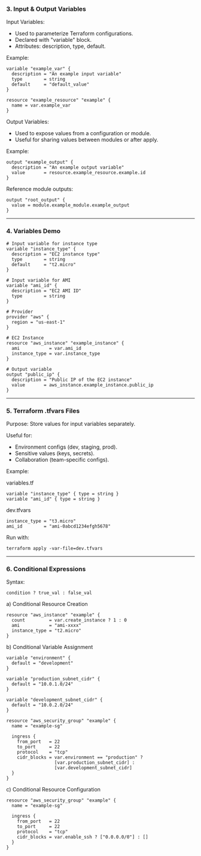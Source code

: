 

### 3. Input & Output Variables

Input Variables:

* Used to parameterize Terraform configurations.
* Declared with "variable" block.
* Attributes: description, type, default.

Example:

```
variable "example_var" {
  description = "An example input variable"
  type        = string
  default     = "default_value"
}

resource "example_resource" "example" {
  name = var.example_var
}
```

Output Variables:

* Used to expose values from a configuration or module.
* Useful for sharing values between modules or after apply.

Example:

```
output "example_output" {
  description = "An example output variable"
  value       = resource.example_resource.example.id
}
```

Reference module outputs:

```
output "root_output" {
  value = module.example_module.example_output
}
```

---

### 4. Variables Demo

```
# Input variable for instance type
variable "instance_type" {
  description = "EC2 instance type"
  type        = string
  default     = "t2.micro"
}

# Input variable for AMI
variable "ami_id" {
  description = "EC2 AMI ID"
  type        = string
}

# Provider
provider "aws" {
  region = "us-east-1"
}

# EC2 Instance
resource "aws_instance" "example_instance" {
  ami           = var.ami_id
  instance_type = var.instance_type
}

# Output variable
output "public_ip" {
  description = "Public IP of the EC2 instance"
  value       = aws_instance.example_instance.public_ip
}
```

---

### 5. Terraform .tfvars Files

Purpose:
Store values for input variables separately.

Useful for:

* Environment configs (dev, staging, prod).
* Sensitive values (keys, secrets).
* Collaboration (team-specific configs).

Example:

variables.tf

```
variable "instance_type" { type = string }
variable "ami_id" { type = string }
```

dev.tfvars

```
instance_type = "t3.micro"
ami_id        = "ami-0abcd1234efgh5678"
```

Run with:

```
terraform apply -var-file=dev.tfvars
```

---

### 6. Conditional Expressions

Syntax:

```
condition ? true_val : false_val
```

a) Conditional Resource Creation

```
resource "aws_instance" "example" {
  count         = var.create_instance ? 1 : 0
  ami           = "ami-xxxx"
  instance_type = "t2.micro"
}
```

b) Conditional Variable Assignment

```
variable "environment" {
  default = "development"
}

variable "production_subnet_cidr" {
  default = "10.0.1.0/24"
}

variable "development_subnet_cidr" {
  default = "10.0.2.0/24"
}

resource "aws_security_group" "example" {
  name = "example-sg"

  ingress {
    from_port   = 22
    to_port     = 22
    protocol    = "tcp"
    cidr_blocks = var.environment == "production" ? 
                  [var.production_subnet_cidr] : 
                  [var.development_subnet_cidr]
  }
}
```

c) Conditional Resource Configuration

```
resource "aws_security_group" "example" {
  name = "example-sg"

  ingress {
    from_port   = 22
    to_port     = 22
    protocol    = "tcp"
    cidr_blocks = var.enable_ssh ? ["0.0.0.0/0"] : []
  }
}
```


